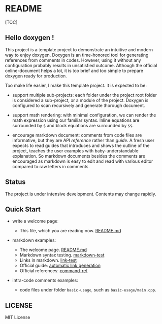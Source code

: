# README

[TOC]

## Hello doxygen !

This project is a template project to demonstrate an intuitive and modern way to enjoy doxygen. Doxygen is an time-honored tool for generating references from comments in codes. However, using it without any configuration probably results in unsatisfied outcome. Although the official online-document helps a lot, it is too brief and too simple to prepare doxygen ready for production.

Too make life easier, I make this template project. It is expected to be:

* support multiple sub-projects: each folder under the project root folder is considered a sub-project, or a module of the project. Doxygen is configured to scan recursively and generate thorough document.

* support math rendering: with minimal configuration, we can render the math expression using our familiar syntax. Inline equations are surrounded by `$` and block equations are surrounded by `$$`.

* encourage markdown document: comments from code files are informative, but they are API *reference* rather than *guide*. A fresh user expects to read guides that introduces and shows the outline of the project, teaches the user examples with baby-understandable explanation. So markdown documents besides the comments are encouraged as markdown is easy to edit and read with various editor compared to raw letters in comments.

## Status

The project is under intensive development. Contents may change rapidly.


## Quick Start

* write a welcome page:
    * This file, which you are reading now. [README.md](README.md)

* markdown examples: 
    * The welcome page. [README.md](README.md)
    * Markdown syntax testing. [markdown-test](use-markdown/markdown-test.md)
    * Links in markdown. [link-test](basic-usage/link-test.md)
    * Official guide: [automatic link generation](https://www.doxygen.nl/manual/autolink.html)
    * Official references: [command-ref](https://www.doxygen.nl/manual/commands.html#cmdref)

* intra-code comments examples:
    * code files under folder `basic-usage`, such as `basic-usage/main.cpp`.


## LICENSE

MIT License

